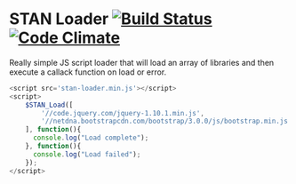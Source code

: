 # STAN Loader [![Build Status](https://travis-ci.org/awomersley/stan-loader.svg?branch=master)](https://travis-ci.org/awomersley/stan-loader) [![Code Climate](https://codeclimate.com/github/awomersley/stan-loader/badges/gpa.svg)](https://codeclimate.com/github/awomersley/stan-loader)

Really simple JS script loader that will load an array of libraries and then execute a callack function on load or error.

```javascript
<script src='stan-loader.min.js'></script>
<script>
    $STAN_Load([
        '//code.jquery.com/jquery-1.10.1.min.js',
        '//netdna.bootstrapcdn.com/bootstrap/3.0.0/js/bootstrap.min.js'
    ], function(){
      console.log("Load complete");
    }, function(){
      console.log("Load failed");
    });
</script>
```
